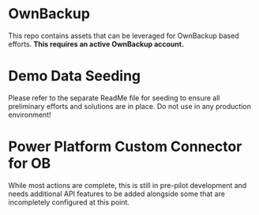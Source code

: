 # OwnBackup
 This repo contains assets that can be leveraged for OwnBackup based efforts.  **This requires an active OwnBackup account.**
# Demo Data Seeding
 Please refer to the separate ReadMe file for seeding to ensure all preliminary efforts and solutions are in place.  Do not use in any production environment!
# Power Platform Custom Connector for OB
 While most actions are complete, this is still in pre-pilot development and needs additional API features to be added alongside some that are incompletely configured at this point.
